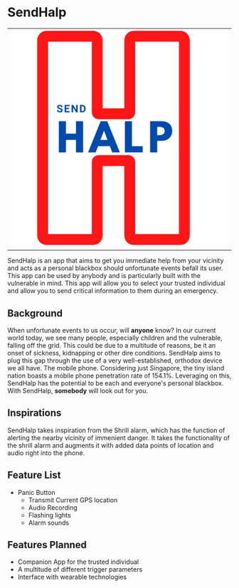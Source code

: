 # SendHalp
<table><tr><td><div style="text-align:center">
    <img src="app/src/main/res/images/SendHalp.png" />
</div></td></tr></table>

SendHalp is an app that aims to get you immediate help from your vicinity and acts as a personal blackbox should unfortunate events befall its user.
This app can be used by anybody and is particularly built with the vulnerable in mind. This app will allow you to select your trusted individual and allow you to
send critical information to them during an emergency.

## Background

When unfortunate events to us occur, will **anyone** know? In our current world today, we see many people, especially children and the vulnerable, falling off the grid. This could be due to a multitude of reasons, be it an onset of sickness, kidnapping or other dire conditions.
SendHalp aims to plug this gap through the use of a very well-established, orthodox device we all have. The mobile phone.
Considering just Singapore, the tiny island nation boasts a mobile phone penetration rate of 154.1%. Leveraging on this, SendHalp has the potential to be each and everyone's personal blackbox. 
With SendHalp, **somebody** will look out for you.

## Inspirations

SendHalp takes inspiration from the Shrill alarm, which has the function of alerting the nearby vicinity of immenient danger.
It takes the functionality of the shrill alarm and augments it with added data points of location and audio right into the phone.

## Feature List

* Panic Button
    * Transmit Current GPS location
    * Audio Recording
    * Flashing lights
    * Alarm sounds
    
## Features Planned

* Companion App for the trusted individual
* A multitude of different trigger parameters
* Interface with wearable technologies



